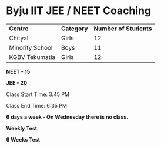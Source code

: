 # Byju IIT JEE / NEET Coaching

  

|     |     |     |
| --- | --- | --- |
| **Centre** | **Category** | **Number of Students** |
| Chityal | Girls | 12  |
| Minority School | Boys | 11  |
| KGBV Tekumatla | Girls | 12  |

  

**NEET - 15**

**JEE - 20**

Class Start Time: 3.45 PM

Class End Time: 6:35 PM

  

**6 days a week - On Wednesday there is no class.**

**Weekly Test**

**6 Weeks Test**